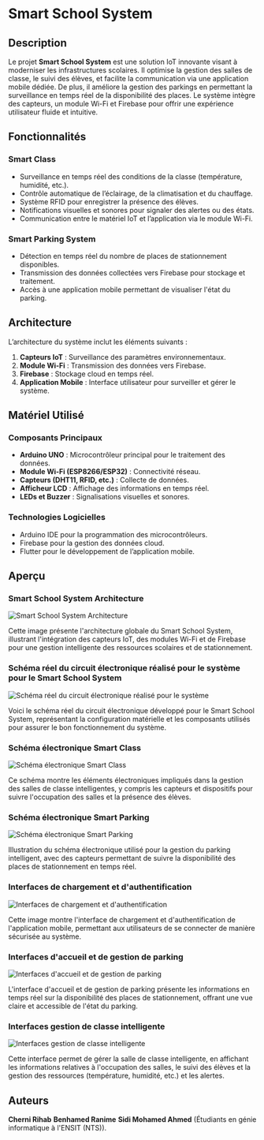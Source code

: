 # Smart School System

## Description
Le projet **Smart School System** est une solution IoT innovante visant à moderniser les infrastructures scolaires. Il optimise la gestion des salles de classe, le suivi des élèves, et facilite la communication via une application mobile dédiée. De plus, il améliore la gestion des parkings en permettant la surveillance en temps réel de la disponibilité des places. Le système intègre des capteurs, un module Wi-Fi et Firebase pour offrir une expérience utilisateur fluide et intuitive.

## Fonctionnalités
### Smart Class
- Surveillance en temps réel des conditions de la classe (température, humidité, etc.).
- Contrôle automatique de l’éclairage, de la climatisation et du chauffage.
- Système RFID pour enregistrer la présence des élèves.
- Notifications visuelles et sonores pour signaler des alertes ou des états.
- Communication entre le matériel IoT et l’application via le module Wi-Fi.

### Smart Parking System
- Détection en temps réel du nombre de places de stationnement disponibles.
- Transmission des données collectées vers Firebase pour stockage et traitement.
- Accès à une application mobile permettant de visualiser l'état du parking.

## Architecture
L’architecture du système inclut les éléments suivants :
1. **Capteurs IoT** : Surveillance des paramètres environnementaux.
2. **Module Wi-Fi** : Transmission des données vers Firebase.
3. **Firebase** : Stockage cloud en temps réel.
4. **Application Mobile** : Interface utilisateur pour surveiller et gérer le système.

## Matériel Utilisé
### Composants Principaux
- **Arduino UNO** : Microcontrôleur principal pour le traitement des données.
- **Module Wi-Fi (ESP8266/ESP32)** : Connectivité réseau.
- **Capteurs (DHT11, RFID, etc.)** : Collecte de données.
- **Afficheur LCD** : Affichage des informations en temps réel.
- **LEDs et Buzzer** : Signalisations visuelles et sonores.

### Technologies Logicielles
- Arduino IDE pour la programmation des microcontrôleurs.
- Firebase pour la gestion des données cloud.
- Flutter pour le développement de l’application mobile.

## Aperçu
### Smart School System Architecture
![Smart School System Architecture](img/Architecture.PNG)

Cette image présente l'architecture globale du Smart School System, illustrant l'intégration des capteurs IoT, des modules Wi-Fi et de Firebase pour une gestion intelligente des ressources scolaires et de stationnement.

### Schéma réel du circuit électronique réalisé pour le système pour le Smart School System

![Schéma réel du circuit électronique réalisé pour le système](img/reel.PNG)

Voici le schéma réel du circuit électronique développé pour le Smart School System, représentant la configuration matérielle et les composants utilisés pour assurer le bon fonctionnement du système.

### Schéma électronique Smart Class
![Schéma électronique Smart Class](Schéma_électronique_Smart_Class.PNG)

Ce schéma montre les éléments électroniques impliqués dans la gestion des salles de classe intelligentes, y compris les capteurs et dispositifs pour suivre l'occupation des salles et la présence des élèves.

### Schéma électronique Smart Parking
![Schéma électronique Smart Parking](Schéma_électronique_Smart_Parking.PNG)

Illustration du schéma électronique utilisé pour la gestion du parking intelligent, avec des capteurs permettant de suivre la disponibilité des places de stationnement en temps réel.

### Interfaces de chargement et d'authentification
![Interfaces de chargement et d'authentification](img/i1.PNG)

Cette image montre l'interface de chargement et d'authentification de l'application mobile, permettant aux utilisateurs de se connecter de manière sécurisée au système.

### Interfaces d'accueil et de gestion de parking
![Interfaces d'accueil et de gestion de parking](img/i2.PNG)

L'interface d'accueil et de gestion de parking présente les informations en temps réel sur la disponibilité des places de stationnement, offrant une vue claire et accessible de l'état du parking.

### Interfaces gestion de classe intelligente
![Interfaces gestion de classe intelligente](img/i3.PNG)

Cette interface permet de gérer la salle de classe intelligente, en affichant les informations relatives à l'occupation des salles, le suivi des élèves et la gestion des ressources (température, humidité, etc.) et les alertes.

## Auteurs
**Cherni Rihab** 
**Benhamed Ranime** 
**Sidi Mohamed Ahmed** 
(Étudiants en génie informatique à l'ENSIT (NTS)).
